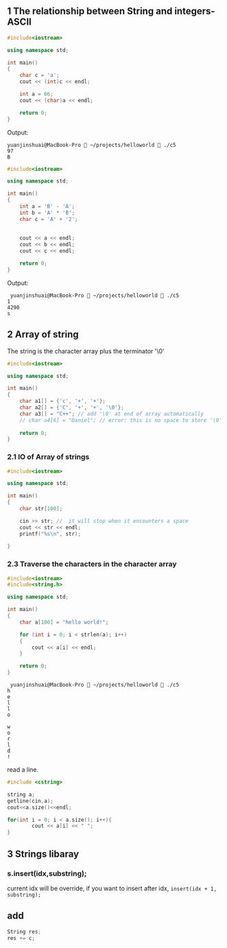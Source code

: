 

## 1 The relationship between String and integers-ASCII 

```cpp
#include<iostream>

using namespace std;

int main()
{
    char c = 'a';
    cout << (int)c << endl;

    int a = 66;
    cout << (char)a << endl;

    return 0;
}
```

Output:

```shell
yuanjinshuai@MacBook-Pro  ~/projects/helloworld  ./c5
97
B
```





```cpp
#include<iostream>

using namespace std;

int main()
{
    int a = 'B' - 'A';
    int b = 'A' * 'B';
    char c = 'A' + '2'; 
    
    
    cout << a << endl;
    cout << b << endl;
    cout << c << endl;

    return 0;
}
```

Output:

```shell
 yuanjinshuai@MacBook-Pro  ~/projects/helloworld  ./c5
1
4290
s
```

## 2 Array of string

The string is the character array plus the terminator '\0'

```cpp
#include<iostream>

using namespace std;

int main()
{
    char a1[] = {'c', '+', '+'};
    char a2[] = {'C', '+', '+', '\0'}; 
    char a3[] = "C++"; // add '\0' at end of array automatically
    // char a4[6] = "Daniel"; // error: this is no space to store '\0'
 
    return 0;
}
```



### 2.1 IO of Array of strings



```cpp
#include<iostream>

using namespace std;

int main()
{
    char str[100];

    cin >> str; //  it will stop when it encounters a space
    cout << str << endl;
    printf("%s\n", str);
    
}
```





### 2.3 Traverse the characters in the character array

```cpp
#include<iostream>
#include<string.h>

using namespace std;

int main()
{
    char a[100] = "hello world!";

    for (int i = 0; i < strlen(a); i++)
    {
        cout << a[i] << endl;
    }

    return 0;
}
```

```
 yuanjinshuai@MacBook-Pro  ~/projects/helloworld  ./c5
h
e
l
l
o
 
w
o
r
l
d
!
```



read a line.

```cpp
#include <cstring>

string a;
getline(cin,a);
cout<<a.size()<<endl;

for(int i = 0; i < a.size(); i++){
		cout << a[i] << " ";
}
```



## 3 Strings libaray

###  s.insert(idx,substring);

current idx will be override, if you want to insert after idx, `insert(idx + 1, substring);`



## add

```cpp
String res;
res += c;
```



